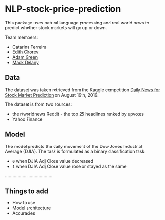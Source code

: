 # NLP-stock-price-prediction

This package uses natural language processing and real world news to predict whether stock markets will go up or down. 

Team members:
* [Catarina Ferreira](https://github.com/Naycat)
* [Edith Chorev](https://github.com/EdithChorev)
* [Adam Green](https://github.com/ADGEfficiency)
* [Mack Delany](https://github.com/mackdelany)

## Data

The dataset was taken retrieved from the Kaggle competition [Daily News for Stock Market Prediction](https://www.kaggle.com/aaron7sun/stocknews/) on August 19th, 2019.

The dataset is from two sources:
- the r/worldnews Reddit - the top 25 headlines ranked by upvotes
- Yahoo Finance

## Model

The model predicts the daily movement of the Dow Jones Industrial Average (DJIA).  The task is formulated as a binary classification task:
- `0` when DJIA Adj Close value decreased
- `1` when DJIA Adj Close value rose or stayed as the same


......................................

## Things to add
- How to use
- Model architecture
- Accuracies 
